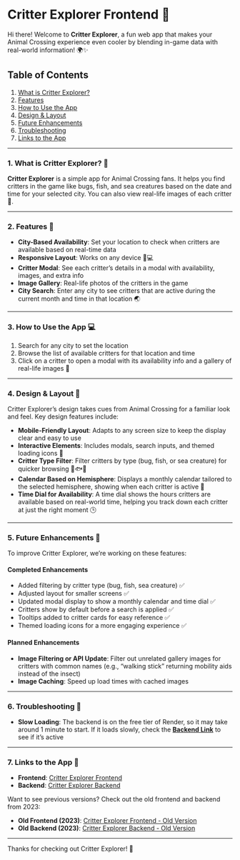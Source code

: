 # Critter Explorer Frontend 🦋

Hi there! Welcome to **Critter Explorer**, a fun web app that makes your Animal Crossing experience even cooler by blending in-game data with real-world information! 🌍✨

## Table of Contents
1. [What is Critter Explorer?](#1-what-is-critter-explorer-)
2. [Features](#2-features-)
3. [How to Use the App](#3-how-to-use-the-app-)
4. [Design & Layout](#4-design--layout-)
5. [Future Enhancements](#5-future-enhancements-)
6. [Troubleshooting](#6-troubleshooting-)
7. [Links to the App](#7-links-to-the-app-)

---

### 1. What is Critter Explorer? 🐞
**Critter Explorer** is a simple app for Animal Crossing fans. It helps you find critters in the game like bugs, fish, and sea creatures based on the date and time for your selected city. You can also view real-life images of each critter 🌸.

---

### 2. Features 🌟
- **City-Based Availability**: Set your location to check when critters are available based on real-time data
- **Responsive Layout**: Works on any device 📱💻
- **Critter Modal**: See each critter’s details in a modal with availability, images, and extra info
- **Image Gallery**: Real-life photos of the critters in the game
- **City Search**: Enter any city to see critters that are active during the current month and time in that location 🌏

---

### 3. How to Use the App 💻
1. Search for any city to set the location
2. Browse the list of available critters for that location and time
3. Click on a critter to open a modal with its availability info and a gallery of real-life images 🦋

---

### 4. Design & Layout 🎨
Critter Explorer’s design takes cues from Animal Crossing for a familiar look and feel. Key design features include:

- **Mobile-Friendly Layout**: Adapts to any screen size to keep the display clear and easy to use
- **Interactive Elements**: Includes modals, search inputs, and themed loading icons 🔄
- **Critter Type Filter**: Filter critters by type (bug, fish, or sea creature) for quicker browsing 🐛🐟🐙
- **Calendar Based on Hemisphere**: Displays a monthly calendar tailored to the selected hemisphere, showing when each critter is active 📅
- **Time Dial for Availability**: A time dial shows the hours critters are available based on real-world time, helping you track down each critter at just the right moment 🕒


---

### 5. Future Enhancements 🚀
To improve Critter Explorer, we’re working on these features:

#### Completed Enhancements
- Added filtering by critter type (bug, fish, sea creature) ✅
- Adjusted layout for smaller screens ✅
- Updated modal display to show a monthly calendar and time dial ✅
- Critters show by default before a search is applied ✅
- Tooltips added to critter cards for easy reference ✅
- Themed loading icons for a more engaging experience ✅


#### Planned Enhancements
- **Image Filtering or API Update**: Filter out unrelated gallery images for critters with common names (e.g., “walking stick” returning mobility aids instead of the insect)
- **Image Caching**: Speed up load times with cached images

---

### 6. Troubleshooting 🔧
- **Slow Loading**: The backend is on the free tier of Render, so it may take around 1 minute to start. If it loads slowly, check the [**Backend Link**](https://critter-explorer-backend.onrender.com/) to see if it’s active

---

### 7. Links to the App 🔗
- **Frontend**: [Critter Explorer Frontend](https://critter-explorer-2.netlify.app/)
- **Backend**: [Critter Explorer Backend](https://critter-explorer-backend-2.onrender.com/)

Want to see previous versions? Check out the old frontend and backend from 2023:
- **Old Frontend (2023)**: [Critter Explorer Frontend - Old Version](https://critter-explorer-frontend.netlify.app/)
- **Old Backend (2023)**: [Critter Explorer Backend - Old Version](https://critter-explorer-backend.onrender.com/)

---

Thanks for checking out Critter Explorer! 🎉
